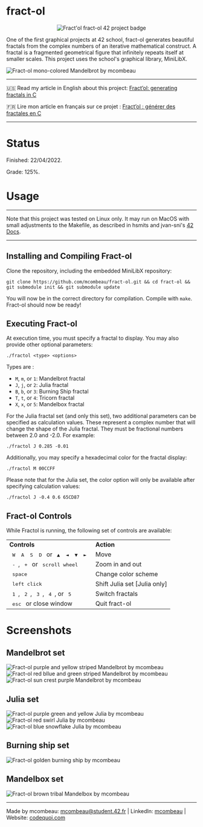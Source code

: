 # fract-ol

<p align="center">
  <img src="https://github.com/mcombeau/mcombeau/blob/main/42_badges/fract-ole.png" alt="Fract'ol fract-ol 42 project badge"/>
</p>

One of the first graphical projects at 42 school, fract-ol generates beautiful fractals from the complex numbers of an iterative mathematical construct. A fractal is a fragmented geometrical figure that infinitely repeats itself at smaller scales. This project uses the school's graphical library, MiniLibX.

![Fract-ol mono-colored Mandelbrot by mcombeau](https://github.com/mcombeau/fract-ol/blob/main/screenshots/Fractol-Mandelbrot.png)

---

:us: Read my article in English about this project: [Fract’ol: generating fractals in C](https://www.codequoi.com/en/fract-ol-generating-fractals-in-c/)

:fr: Lire mon article en français sur ce projet :  [Fract’ol : générer des fractales en C](https://www.codequoi.com/fract-ol-generer-des-fractales-en-c/)

---

# Status

Finished: 22/04/2022.

Grade: 125%.

# Usage

---

Note that this project was tested on Linux only. It may run on MacOS with small adjustments to the Makefile, as described in hsmits and jvan-sni's [42 Docs](https://harm-smits.github.io/42docs/libs/minilibx/getting_started.html).

---

## Installing and Compiling Fract-ol

Clone the repository, including the embedded MiniLibX repository:
```shell
git clone https://github.com/mcombeau/fract-ol.git && cd fract-ol && git submodule init && git submodule update
```

You will now be in the correct directory for compilation. Compile with ```make```. Fract-ol should now be ready!

## Executing Fract-ol

At execution time, you must specify a fractal to display. You may also provide other optional parameters:

```shell
./fractol <type> <options>
```

Types are :
* ```M```, ```m```, or ```1```: Mandelbrot fractal
* ```J```, ```j```, or ```2```: Julia fractal
* ```B```, ```b```, or ```3```: Burning Ship fractal
* ```T```, ```t```, or ```4```: Tricorn fractal
* ```X```, ```x```, or ```5```: Mandelbox fractal

For the Julia fractal set (and only this set), two additional parameters can be specified as calculation values. These represent a complex number that will change the shape of the Julia fractal. They must be fractional numbers between 2.0 and -2.0. For example:

```shell
./fractol J 0.285 -0.01
```

Additionally, you may specify a hexadecimal color for the fractal display:

```shell
./fractol M 00CCFF
```

Please note that for the Julia set, the color option will only be available after specifying calculation values:

```shell
./fractol J -0.4 0.6 65CD87
```

## Fract-ol Controls

While Fractol is running, the following set of controls are available:

<table>
  <tr><td><strong>Controls</strong></td><td><strong>Action</strong></td></tr>
  <tr><td><kbd>&nbsp;W&nbsp;</kbd><kbd>&nbsp;A&nbsp;</kbd><kbd>&nbsp;S&nbsp;</kbd><kbd>&nbsp;D&nbsp;</kbd> or <kbd>&nbsp;▲&nbsp;</kbd><kbd>&nbsp;◄&nbsp;</kbd><kbd>&nbsp;▼&nbsp;</kbd><kbd>&nbsp;►&nbsp;</kbd></td><td>Move</td></tr>
  <tr><td><kbd>&nbsp;-&nbsp;</kbd>, <kbd>&nbsp;+&nbsp;</kbd> or <kbd>&nbsp;scroll wheel&nbsp;</kbd></td><td>Zoom in and out</td></tr>
  <tr><td><kbd>&nbsp;space&nbsp;</kbd></td><td>Change color scheme</td></tr>
  <tr><td><kbd>&nbsp;left click&nbsp;</kbd></td><td>Shift Julia set [Julia only]</td></tr>
  <tr><td><kbd>&nbsp;1&nbsp;</kbd>, <kbd>&nbsp;2&nbsp;</kbd>, <kbd>&nbsp;3&nbsp;</kbd>, <kbd>&nbsp;4&nbsp;</kbd>, or <kbd>&nbsp;5&nbsp;</kbd></td><td>Switch fractals</td></tr>
  <tr><td><kbd>&nbsp;esc&nbsp;</kbd> or close window</td><td>Quit fract-ol</td></tr>
</table>

# Screenshots

## Mandelbrot set

![Fract-ol purple and yellow striped Mandelbrot by mcombeau](https://github.com/mcombeau/fract-ol/blob/main/screenshots/Fractol-Mandelbrot-2.png)
![Fract-ol red bllue and green striped Mandelbrot by mcombeau](https://github.com/mcombeau/fract-ol/blob/main/screenshots/Fractol-Mandelbrot-3.png)
![Fract-ol sun crest purple Mandelbrot by mcombeau](https://github.com/mcombeau/fract-ol/blob/main/screenshots/Fractol-Mandelbrot-4.png)

## Julia set

![Fract-ol purple green and yellow Julia by mcombeau](https://github.com/mcombeau/fract-ol/blob/main/screenshots/Fractol-Julia.png)
![Fract-ol red swirl Julia by mcombeau](https://github.com/mcombeau/fract-ol/blob/main/screenshots/Fractol-Julia-2.png)
![Fract-ol blue snowflake Julia by mcombeau](https://github.com/mcombeau/fract-ol/blob/main/screenshots/Fractol-Julia-3.png)

## Burning ship set

![Fract-ol golden burning ship by mcombeau](https://github.com/mcombeau/fract-ol/blob/main/screenshots/Fractol-Burning-Ship.png)

## Mandelbox set

![Fract-ol brown tribal Mandelbox by mcombeau](https://github.com/mcombeau/fract-ol/blob/main/screenshots/Fractol-Mandelbox.png)

---
Made by mcombeau: mcombeau@student.42.fr | LinkedIn: [mcombeau](https://www.linkedin.com/in/mia-combeau-86653420b/) | Website: [codequoi.com](https://www.codequoi.com)
